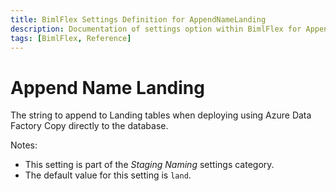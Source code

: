 ```yaml
---
title: BimlFlex Settings Definition for AppendNameLanding
description: Documentation of settings option within BimlFlex for AppendNameLanding
tags: [BimlFlex, Reference]
---
```


# Append Name Landing

The string to append to Landing tables when deploying using Azure Data Factory Copy directly to the database.

Notes:

* This setting is part of the *Staging Naming* settings category.
* The default value for this setting is `land`.
